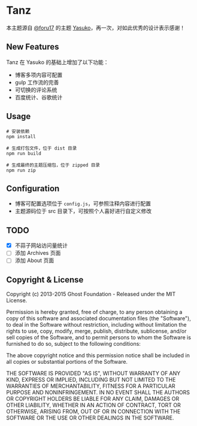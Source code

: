 # Tanz

本主题源自 [@foru17](https://github.com/foru17) 的主题 [Yasuko](https://github.com/foru17/Yasuko)，再一次，对如此优秀的设计表示感谢！

## New Features

Tanz 在 Yasuko 的基础上增加了以下功能：

- 博客多项内容可配置
- gulp 工作流的完善
- 可切换的评论系统
- 百度统计、谷歌统计

## Usage

```shell
# 安装依赖
npm install

# 生成打包文件，位于 dist 目录
npm run build

# 生成最终的主题压缩包，位于 zipped 目录
npm run zip
```

## Configuration

- 博客可配置选项位于 `config.js`，可参照注释内容进行配置
- 主题源码位于 src 目录下，可按照个人喜好进行自定义修改

## TODO
- [x] 不蒜子网站访问量统计
- [ ] 添加 Archives 页面
- [ ] 添加 About 页面

## Copyright & License

Copyright (c) 2013-2015 Ghost Foundation - Released under the MIT License.

Permission is hereby granted, free of charge, to any person obtaining a copy of this software and associated documentation files (the "Software"), to deal in the Software without restriction, including without limitation the rights to use, copy, modify, merge, publish, distribute, sublicense, and/or sell copies of the Software, and to permit persons to whom the Software is furnished to do so, subject to the following conditions:

The above copyright notice and this permission notice shall be included in all copies or substantial portions of the Software.

THE SOFTWARE IS PROVIDED "AS IS", WITHOUT WARRANTY OF ANY KIND, EXPRESS OR IMPLIED, INCLUDING BUT NOT LIMITED TO THE WARRANTIES OF MERCHANTABILITY, FITNESS FOR A PARTICULAR PURPOSE AND
NONINFRINGEMENT. IN NO EVENT SHALL THE AUTHORS OR COPYRIGHT HOLDERS BE LIABLE FOR ANY CLAIM, DAMAGES OR OTHER LIABILITY, WHETHER IN AN ACTION OF CONTRACT, TORT OR OTHERWISE, ARISING FROM, OUT OF OR IN CONNECTION WITH THE SOFTWARE OR THE USE OR OTHER DEALINGS IN THE SOFTWARE.
